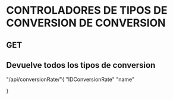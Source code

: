 # CONTROLADORES DE TIPOS DE CONVERSION DE CONVERSION

## GET

## Devuelve todos los tipos de conversion

"/api/conversionRate/"{
    "IDConversionRate"
    "name"
    
}